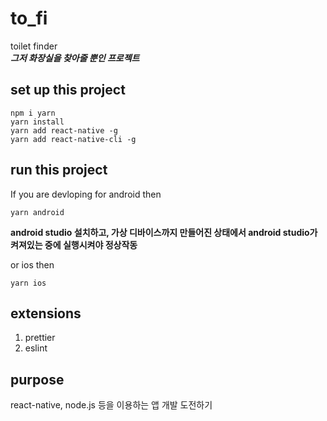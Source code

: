 # to_fi

toilet finder <br>
***그저 화장실을 찾아줄 뿐인 프로젝트***

## set up this project

```
npm i yarn
yarn install
yarn add react-native -g
yarn add react-native-cli -g
```

## run this project

If you are devloping for android then
```
yarn android
```
**android studio 설치하고, 가상 디바이스까지 만들어진 상태에서 android studio가 켜져있는 중에 실행시켜야 정상작동**

or ios then
```
yarn ios
```

## extensions

1. prettier
1. eslint

## purpose

react-native, node.js 등을 이용하는 앱 개발 도전하기
